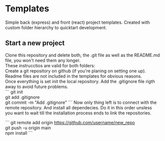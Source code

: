 # Templates

Simple back (express) and front (react) project templates. Created with custom folder hierarchy to quicktart development.

## Start a new project

Clone this repository and delete both, the .git file as well as the README.md file, you won't need them any longer.  
These instrucctios are valid for both folders:  
Create a git repository on github (if you're planing on setting one up). Readme files are not included in the templates for obvious reasons.  
Once everything is set init the local repository. Add the .gitignore file rigth away to avoid future problems.  
´´´
git init  
git add .gitignore  
git commit -m "Add .gitignore"
´´´
Now only thing left is to connect with the remote repository. And install all dependecies. Do it in this order unsless you want to wait till the installation process ends to link the repositories.

´´´
git remote add origin https://github.com/username/new_repo  
git push -u origin main  
npm install
´´´
